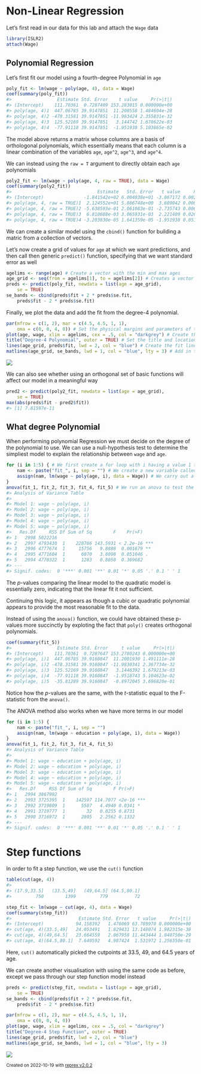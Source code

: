 # Non-Linear Regression

Let’s first read in our data for this lab and attach the `Wage` data

``` r
library(ISLR2)
attach(Wage)
```

## Polynomial Regression

Let’s first fit our model using a fourth-degree Polynomial in `age`

``` r
poly_fit <- lm(wage ~ poly(age, 4), data = Wage)
coef(summary(poly_fit))
#>                 Estimate Std. Error    t value     Pr(>|t|)
#> (Intercept)    111.70361  0.7287409 153.283015 0.000000e+00
#> poly(age, 4)1  447.06785 39.9147851  11.200558 1.484604e-28
#> poly(age, 4)2 -478.31581 39.9147851 -11.983424 2.355831e-32
#> poly(age, 4)3  125.52169 39.9147851   3.144742 1.678622e-03
#> poly(age, 4)4  -77.91118 39.9147851  -1.951938 5.103865e-02
```

The model above returns a matrix whose columns are a basis of orthologonal polynomials, which essentially means that each column is a linear combination of the variables `age`, `age^2`, `age^3`, and `age^4`.

We can instead using the `raw = T` argument to directly obtain each `age` polynomials

``` r
poly2_fit <- lm(wage ~ poly(age, 4, raw = TRUE), data = Wage)
coef(summary(poly2_fit))
#>                                Estimate   Std. Error   t value     Pr(>|t|)
#> (Intercept)               -1.841542e+02 6.004038e+01 -3.067172 0.0021802539
#> poly(age, 4, raw = TRUE)1  2.124552e+01 5.886748e+00  3.609042 0.0003123618
#> poly(age, 4, raw = TRUE)2 -5.638593e-01 2.061083e-01 -2.735743 0.0062606446
#> poly(age, 4, raw = TRUE)3  6.810688e-03 3.065931e-03  2.221409 0.0263977518
#> poly(age, 4, raw = TRUE)4 -3.203830e-05 1.641359e-05 -1.951938 0.0510386498
```

We can create a similar model using the `cbind()` function for building a matric from a collection of vectors.

Let’s now create a grid of values for `age` at which we want predictions, and then call then generic `predict()` function, specifying that we want standard error as well

``` r
agelims <- range(age) # Create a vector with the min and max ages
age_grid <- seq(from = agelims[1], to = agelims[2]) # Creates a vector which contains all the values from the first index of age to the last index
preds <- predict(poly_fit, newdata = list(age = age_grid),
    se = TRUE)
se_bands <- cbind(preds$fit + 2 * preds$se.fit,
    preds$fit - 2 * preds$se.fit)
```

Finally, we plot the data and add the fit from the degree-4 polynomial.

``` r
par(mfrow = c(1, 2), mar = c(4.5, 4.5, 1, 1),
    oma = c(0, 0, 4, 0)) # Set the physical margins and parameters of the plot
plot(age, wage, xlim = agelims, cex = .5, col = "darkgrey") # Create the plot using the vectors we created earlier
title("Degree-4 Polynomial", outer = TRUE) # Set the title and location
lines(age_grid, preds$fit, lwd = 2, col = "blue") # Create the fit line from the 4th degree polynomial
matlines(age_grid, se_bands, lwd = 1, col = "blue", lty = 3) # Add in the standard error line
```

![](https://i.imgur.com/wfRLxGY.png)

We can also see whether using an orthogonal set of basic functions will affect our model in a meaningful way

``` r
pred2 <- predict(poly2_fit, newdata = list(age = age_grid),
    se = TRUE)
max(abs(preds$fit - pred2$fit))
#> [1] 7.81597e-11
```

## What degree Polynomial

When performing polynomial Regression we must decide on the degree of the polynomial to use. We can use a null-hypothesis test to determine the simpliest model to explain the relationship between `wage` and `age`.

``` r
for (i in 1:5) { # We first create a for loop with i having a value 1 to 5
    nam <- paste("fit_", i, sep = "") # We create a new variable called fit_i
    assign(nam, lm(wage ~ poly(age, i), data = Wage)) # We carry out a polynomial fit of i and assign it to fit_i
}
anova(fit_1, fit_2, fit_3, fit_4, fit_5) # We run an anova to test the null hypothesis]
#> Analysis of Variance Table
#> 
#> Model 1: wage ~ poly(age, i)
#> Model 2: wage ~ poly(age, i)
#> Model 3: wage ~ poly(age, i)
#> Model 4: wage ~ poly(age, i)
#> Model 5: wage ~ poly(age, i)
#>   Res.Df     RSS Df Sum of Sq        F    Pr(>F)    
#> 1   2998 5022216                                    
#> 2   2997 4793430  1    228786 143.5931 < 2.2e-16 ***
#> 3   2996 4777674  1     15756   9.8888  0.001679 ** 
#> 4   2995 4771604  1      6070   3.8098  0.051046 .  
#> 5   2994 4770322  1      1283   0.8050  0.369682    
#> ---
#> Signif. codes:  0 '***' 0.001 '**' 0.01 '*' 0.05 '.' 0.1 ' ' 1
```

The *p*-values comparing the linear model to the quadratic model is essentially zero, indicating that the linear fit it not sufficient.

Continuing this logic, it appears as though a cubic or quadratic polynomial appears to provide the most reasonable fit to the data.

Instead of using the `anova()` function, we could have obtained these p-values more succinctly by exploting the fact that `poly()` creates orthogonal polynomials.

``` r
coef(summary(fit_5))
#>                 Estimate Std. Error     t value     Pr(>|t|)
#> (Intercept)    111.70361  0.7287647 153.2780243 0.000000e+00
#> poly(age, i)1  447.06785 39.9160847  11.2001930 1.491111e-28
#> poly(age, i)2 -478.31581 39.9160847 -11.9830341 2.367734e-32
#> poly(age, i)3  125.52169 39.9160847   3.1446392 1.679213e-03
#> poly(age, i)4  -77.91118 39.9160847  -1.9518743 5.104623e-02
#> poly(age, i)5  -35.81289 39.9160847  -0.8972045 3.696820e-01
```

Notice how the *p*-values are the same, with the *t*-statistic equal to the F-statistic from the `anova()`.

The ANOVA method also works when we have more terms in our model

``` r
for (i in 1:5) {
    nam <- paste("fit_", i, sep = "")
    assign(nam, lm(wage ~ education + poly(age, i), data = Wage))
}
anova(fit_1, fit_2, fit_3, fit_4, fit_5)
#> Analysis of Variance Table
#> 
#> Model 1: wage ~ education + poly(age, i)
#> Model 2: wage ~ education + poly(age, i)
#> Model 3: wage ~ education + poly(age, i)
#> Model 4: wage ~ education + poly(age, i)
#> Model 5: wage ~ education + poly(age, i)
#>   Res.Df     RSS Df Sum of Sq        F Pr(>F)    
#> 1   2994 3867992                                 
#> 2   2993 3725395  1    142597 114.7077 <2e-16 ***
#> 3   2992 3719809  1      5587   4.4940 0.0341 *  
#> 4   2991 3719777  1        32   0.0255 0.8731    
#> 5   2990 3716972  1      2805   2.2562 0.1332    
#> ---
#> Signif. codes:  0 '***' 0.001 '**' 0.01 '*' 0.05 '.' 0.1 ' ' 1
```

# Step functions

In order to fit a step function, we use the `cut()` function

``` r
table(cut(age, 4))
#> 
#> (17.9,33.5]   (33.5,49]   (49,64.5] (64.5,80.1] 
#>         750        1399         779          72
```

``` r
step_fit <- lm(wage ~ cut(age, 4), data = Wage)
coef(summary(step_fit))
#>                         Estimate Std. Error   t value     Pr(>|t|)
#> (Intercept)            94.158392   1.476069 63.789970 0.000000e+00
#> cut(age, 4)(33.5,49]   24.053491   1.829431 13.148074 1.982315e-38
#> cut(age, 4)(49,64.5]   23.664559   2.067958 11.443444 1.040750e-29
#> cut(age, 4)(64.5,80.1]  7.640592   4.987424  1.531972 1.256350e-01
```

Here, `cut()` automatically picked the cutpoints at 33.5, 49, and 64.5 years of age.

We can create another visualisation with using the same code as before, except we pass through our step function model instead

``` r
preds <- predict(step_fit, newdata = list(age = age_grid),
    se = TRUE)
se_bands <- cbind(preds$fit + 2 * preds$se.fit,
    preds$fit - 2 * preds$se.fit)
```

``` r
par(mfrow = c(1, 2), mar = c(4.5, 4.5, 1, 1),
    oma = c(0, 0, 4, 0))
plot(age, wage, xlim = agelims, cex = .5, col = "darkgrey")
title("Degree-4 Step Function", outer = TRUE)
lines(age_grid, preds$fit, lwd = 2, col = "blue")
matlines(age_grid, se_bands, lwd = 1, col = "blue", lty = 3)
```

![](https://i.imgur.com/DMlpSSW.png)

<sup>Created on 2022-10-19 with [reprex v2.0.2](https://reprex.tidyverse.org)</sup>
